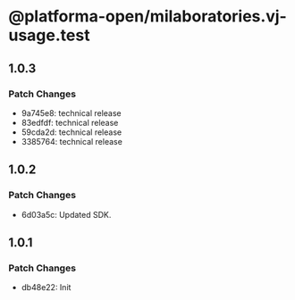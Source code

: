 # @platforma-open/milaboratories.vj-usage.test

## 1.0.3

### Patch Changes

- 9a745e8: technical release
- 83edfdf: technical release
- 59cda2d: technical release
- 3385764: technical release

## 1.0.2

### Patch Changes

- 6d03a5c: Updated SDK.

## 1.0.1

### Patch Changes

- db48e22: Init
